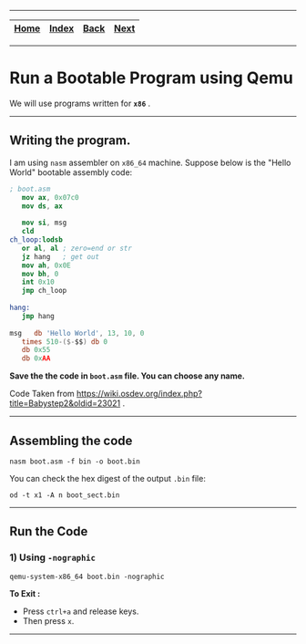
---

| [Home](/README.md) | [Index](./README.md) | [Back](./README.md) | [Next]() |
| :---: | :---: | :---: | :---: |

---

# Run a Bootable Program using Qemu

We will use programs written for __`x86`__ .

---

## Writing the program.

I am using `nasm` assembler on `x86_64` machine. Suppose below is the "Hello World" bootable assembly code:

```nasm
; boot.asm
   mov ax, 0x07c0
   mov ds, ax
 
   mov si, msg
   cld
ch_loop:lodsb
   or al, al ; zero=end or str
   jz hang   ; get out
   mov ah, 0x0E
   mov bh, 0
   int 0x10
   jmp ch_loop
 
hang:
   jmp hang
 
msg   db 'Hello World', 13, 10, 0
   times 510-($-$$) db 0
   db 0x55
   db 0xAA
```

__Save the the code in `boot.asm` file. You can choose any name.__

Code Taken from https://wiki.osdev.org/index.php?title=Babystep2&oldid=23021 .

---

## Assembling the code

```shell
nasm boot.asm -f bin -o boot.bin
```

You can check the hex digest of the output `.bin` file:

```shell
od -t x1 -A n boot_sect.bin
```

---

## Run the Code

### 1) Using `-nographic`

```shell
qemu-system-x86_64 boot.bin -nographic
```

__To Exit :__

* Press `ctrl+a` and release keys.
* Then press `x`. 

---